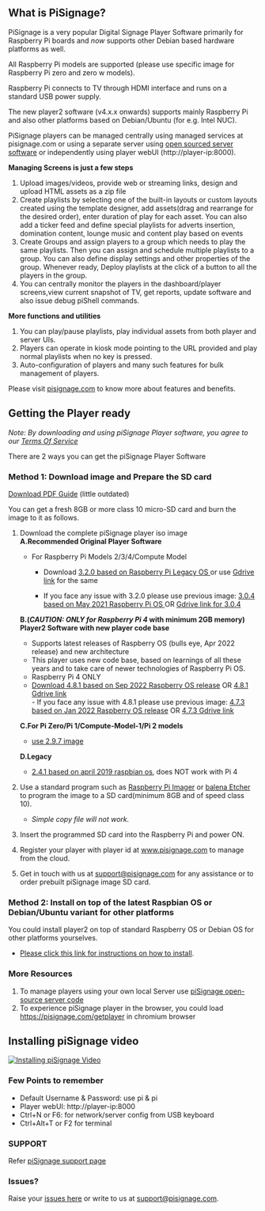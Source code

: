 ## What is PiSignage? 

PiSignage is a very popular Digital Signage Player Software primarily for Raspberry Pi boards and *now* supports other Debian based 
hardware platforms as well. 

All Raspberry Pi models are supported (please use specific image for Raspberry Pi zero and zero w models).

Raspberry Pi connects to TV through HDMI interface and runs on a standard USB power supply. 

The new player2 software (v4.x.x onwards) supports mainly Raspberry Pi and also other platforms based on Debian/Ubuntu (for e.g. Intel NUC).

PiSignage players can be managed centrally using managed services at pisignage.com or using a separate server using [open sourced server 
software](https://github.com/colloqi/pisignage-server) or independently using player webUI (http://player-ip:8000).   

**Managing Screens is just a few steps**
 
1. Upload images/videos, provide web or streaming links, design and upload HTML assets as a zip file  
2. Create playlists by selecting one of the built-in layouts or custom layouts created using the template designer,
   add assets(drag and rearrange for the desired order), enter duration of play for each asset. You can also add a ticker feed and 
   define special playlists for adverts insertion, domination content, lounge music and content play based on events  
3. Create Groups and assign players to a group which needs to play the same playlists. Then you can assign and schedule multiple 
    playlists to a group. You can also define display settings and other properties of the group. Whenever ready, Deploy playlists at the 
    click of a button to all the players in the group.  
4. You can centrally monitor the players in the dashboard/player screens,view current snapshot of TV, get reports, update software 
    and also issue debug piShell commands.  

**More functions and utilities**

1. You can play/pause playlists, play individual assets from both player and server UIs.
2. Players can operate in kiosk mode pointing to the URL provided and play normal playlists when no key is pressed.
3. Auto-configuration of players and many such features for bulk management of players.

Please visit [pisignage.com](https://www.pisignage.com) to know more about features and benefits.

## Getting the Player ready
  
  
*Note: By downloading and using piSignage Player software, you agree to our [Terms Of Service](https://s3.amazonaws.com/pisignage/legal/piSignage-TOS.html)*  
  
There are 2 ways you can get the piSignage Player Software

<a id="basic"></a>
### Method 1: Download image and Prepare the SD card

[Download PDF Guide](https://s3.amazonaws.com/pisignage/pisignage-images/Basic_install.pdf) (little outdated)

You can get a fresh 8GB or more class 10 micro-SD card and burn the image to it as follows.

1. Download the complete piSignage player iso image    
   **A.Recommended Original Player Software**        
   - For Raspberry Pi Models 2/3/4/Compute Model 
        - Download [3.2.0 based on Raspberry Pi Legacy OS ](https://pisignage.s3.amazonaws.com/pisignage-images/pisignage_3.2.0.img.zip) or use [Gdrive link](https://drive.google.com/file/d/1MEKYzg3fJ6LZzeKthv_6DKuhlA0vICfb/view?usp=sharing) for the same  

        - If you face any issue with 3.2.0 please use previous image:
              [3.0.4 based on May 2021 Raspberry Pi OS ](https://pisignage.s3.amazonaws.com/pisignage-images/pisignage_3.0.4.img.zip)
              OR [Gdrive link for 3.0.4](https://drive.google.com/file/d/1TjvcVLIE0eBag2RM9PV4JWZMUFLQoAXs/view?usp=sharing)  
  
   **B.(*CAUTION: ONLY for Raspberry Pi 4* with minimum 2GB memory) Player2 Software with new player code base**     
    - Supports latest releases of Raspberry OS (bulls eye, Apr 2022 release) and new architecture
    - This player uses new code base, based on learnings of all these years and to take care of newer technologies of
         Raspberry Pi OS.
    - Raspberry Pi 4 ONLY  
    - [Download 4.8.1 based on Sep 2022 Raspberry OS release](https://pisignage.s3.amazonaws.com/pisignage-images/pisignage_4.8.1.img.zip) OR 
       [4.8.1 Gdrive link](https://drive.google.com/file/d/1eRunzwnyd4758SUBGLWnEmpaew5ODsX_/view?usp=share_link)  
            - If you face any issue with 4.8.1 please use previous image:
                  [4.7.3 based on Jan 2022 Raspberry OS release](https://pisignage.s3.amazonaws.com/pisignage-images/pisignage_4.7.3.img.zip) OR [4.7.3 Gdrive link](https://drive.google.com/file/d/1MENu1X_Yk6umSw06P9qPPd1G0rSmiwxb/view?usp=sharing)  

   **C.For Pi Zero/Pi 1/Compute-Model-1/Pi 2 models**  
      - [use 2.9.7 image](https://drive.google.com/file/d/1w3xcL0xFHU486bzzriImTuiwg9NHjudq/view?usp=sharing)

   **D.Legacy**
    - [ 2.4.1 based on april 2019 raspbian os](https://s3.amazonaws.com/pisignage/pisignage-images/pisignage_2.4.1.img.zip), does NOT work with Pi 4



2. Use a standard program such as [Raspberry Pi Imager](https://www.raspberrypi.com/software/) or [balena Etcher](https://www.balena.io/etcher/) to program
    the image to a SD card(minimum 8GB and of speed class 10). 
   - *Simple copy file will not work.*
  
3. Insert the programmed SD card into the Raspberry Pi and power ON.

4. Register your player with player id at www.pisignage.com to manage from the cloud.

5. Get in touch with us at support@pisignage.com for any assistance or to order prebuilt piSignage image SD card. 

<a id="advanced"></a>
### Method 2: Install on top of the latest Raspbian OS or Debian/Ubuntu variant for other platforms

You could install player2 on top of standard Raspberry OS or Debian OS for other platforms yourselves. 
  - [Please click this link for instructions on how to install](https://pisignage.com/releases/Player2_installation_procedure.html). 

### More Resources

1. To manage players using your own local Server use [piSignage open-source server code](https://github.com/colloqi/pisignage-server)
2. To experience piSignage player in the browser, you could load https://pisignage.com/getplayer in chromium browser

## Installing piSignage video 
 
[![Installing piSignage Video](http://img.youtube.com/vi/0o5cSq3Lwcg/0.jpg)](https://www.youtube.com/channel/UCyeItfgq72JUtzkQgcxYkKg)

### Few Points to remember

- Default Username & Password: use pi & pi 
- Player webUI: http://player-ip:8000
- Ctrl+N or F6: for network/server config from USB keyboard
- Ctrl+Alt+T or F2 for terminal

### SUPPORT

Refer [piSignage support page](https://help.pisignage.com/hc/en-us)

### Issues?

Raise your [issues here](https://www.pisignage.com/homepage/contact.html) or write to us at support@pisignage.com. 





